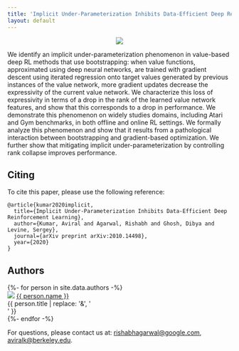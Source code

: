 ```yaml
---
title: 'Implicit Under-Parameterization Inhibits Data-Efficient Deep Reinforcement Learning'
layout: default
---
```


<style>thead { display: none; }</style>

<p class="cover" align="center"> <img src="https://agarwl.github.io/images/research/iup.png" /> </p>

We identify an implicit under-parameterization phenomenon in value-based deep RL methods that use bootstrapping: when value functions, approximated using deep neural networks, are trained with gradient descent using iterated regression onto target values generated by previous instances of the value network, more gradient updates decrease the expressivity of the current value network. We characterize this loss of expressivity in terms of a drop in the rank of the learned value network features, and show that this corresponds to a drop in performance. We demonstrate this phenomenon on widely studies domains, including Atari and Gym benchmarks, in both offline and online RL settings. We formally analyze this phenomenon and show that it results from a pathological interaction between bootstrapping and gradient-based optimization. We further show that mitigating implicit under-parameterization by controlling rank collapse improves performance.


Citing
------
To cite this paper, please use the following reference:

	@article{kumar2020implicit,
	  title={Implicit Under-Parameterization Inhibits Data-Efficient Deep Reinforcement Learning},
	  author={Kumar, Aviral and Agarwal, Rishabh and Ghosh, Dibya and Levine, Sergey},
	  journal={arXiv preprint arXiv:2010.14498},
	  year={2020}
	}


## Authors

<div style="text-align: left;">
{%- for person in site.data.authors -%}
<div class="person">
  <img src="{{ person.image }}" />
  <a href="{{ person.url | relative_url }}">{{ person.name }}</a><br>
  <span>{{ person.title | replace: '&', '<br>' }}</span>
  <!--span>({{ person.topics }})</span-->
</div>
{%- endfor -%}
</div>


<p style="text-align: left">
For questions, please contact us at:
<a href="mailto:rishabhagarwal@google.com">rishabhagarwal@google.com</a>,
<a href="mailto:aviralk@berkeley.edu">aviralk@berkeley.edu</a>.
</p>




